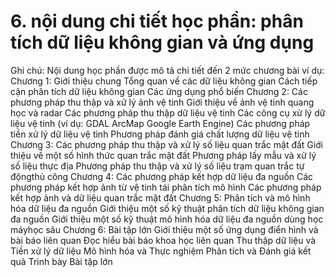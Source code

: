 # 6. nội dung chi tiết học phần: phân tích dữ liệu không gian và ứng dụng
Ghi chú: Nội dung học phần được mô tả chi tiết đến 2 mức chương bài
ví dụ:
Chương 1: Giới thiệu chung Tổng quan về các dữ liệu không gian Cách tiếp cận phân tích dữ liệu không gian Các ứng dụng phổ biến
Chương 2: Các phương pháp thu thập và xử lý ảnh vệ tinh Giới thiệu về ảnh vệ tinh quang học và radar Các phương pháp thu thập dữ liệu vệ tinh Các công cụ xử lý dữ liệu vệ tinh (ví dụ: GDAL ArcMap Google Earth Engine) Các phương pháp tiền xử lý dữ liệu vệ tinh Phương pháp đánh giá chất lượng dữ liệu vệ tinh
Chương 3: Các phương pháp thu thập và xử lý số liệu quan trắc mặt
đất Giới thiệu về một số hình thức quan trắc mặt đất Phương pháp lấy mẫu và xử lý số liệu thực địa Phương pháp thu thập và xử lý số liệu trạm quan trắc tự độngthủ công
Chương 4: Các phương pháp kết hợp dữ liệu đa nguồn Các phương pháp kết hợp ảnh từ vệ tinh tái phân tích mô hình Các phương pháp kết hợp ảnh và dữ liệu quan trắc mặt đất
Chương 5: Phân tích và mô hình hóa dữ liệu đa nguồn Giới thiệu một số kỹ thuật phân tích dữ liệu không gian đa nguồn Giới thiệu một số kỹ thuật mô hình hóa dữ liệu đa nguồn dùng học máyhọc sâu
Chương 6: Bài tập lớn Giới thiệu một số ứng dụng điển hình và bài báo liên quan Đọc hiểu bài báo khoa học liên quan Thu thập dữ liệu và Tiền xử lý dữ liệu Mô hình hóa và Thực nghiệm Phân tích và Đánh giá kết quả Trình bày Bài tập lớn
